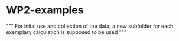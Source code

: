 # WP2-examples
"""
For inital use and collection of the data, a new subfolder for each exemplary calculation is supposed to be used
"""
